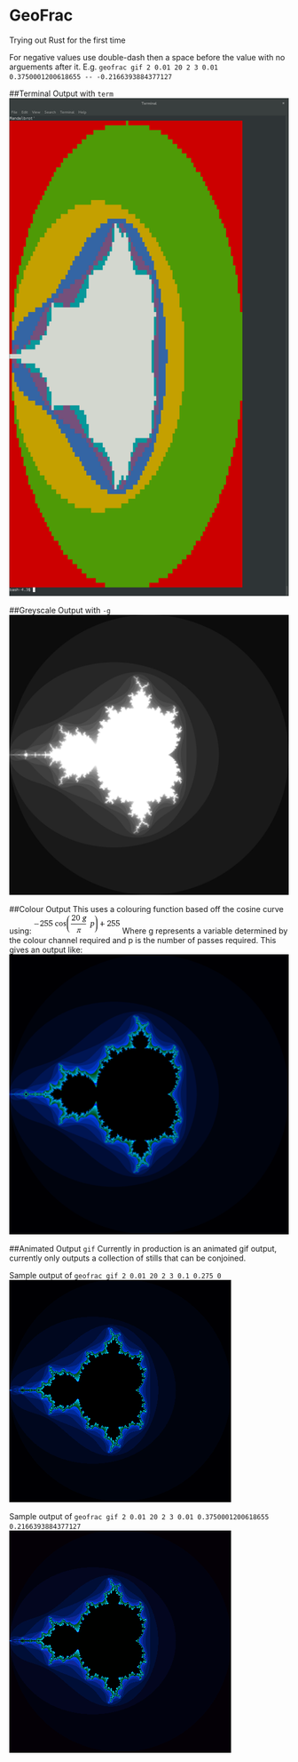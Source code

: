 # GeoFrac
Trying out Rust for the first time

For negative values use double-dash then a space before the value with no arguements after it. E.g. `geofrac gif 2 0.01 20 2 3 0.01 0.3750001200618655 -- -0.2166393884377127`

##Terminal Output with `term`
![](/res/TERMFractal.png)

##Greyscale Output with `-g`
![](/res/BWFractal.png)

##Colour Output
This uses a colouring function based off the cosine curve using:
![](/res/form.gif)
Where g represents a variable determined by the colour channel required and p is the number of passes required.
This gives an output like:
![](/res/COLFractal.png)

##Animated Output `gif`
Currently in production is an animated gif output, currently only outputs a collection of stills that can be conjoined. 

Sample output of `geofrac gif 2 0.01 20 2 3 0.1 0.275 0`
![](/res/anim1.gif)

Sample output of `geofrac gif 2 0.01 20 2 3 0.01 0.3750001200618655 0.2166393884377127`
![](/res/anim.gif)

